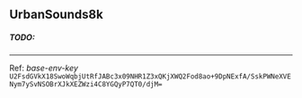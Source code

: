 ## UrbanSounds8k

##### TODO:

---

Ref: *base-env-key*
`U2FsdGVkX18SwoWqbjUtRfJABc3x09NHR1Z3xQKjXWQ2Fod8ao+9DpNExfA/SskPWNeXVENym7ySvNSOBrXJkXEZWzi4C8YGQyP7QT0/djM=`

